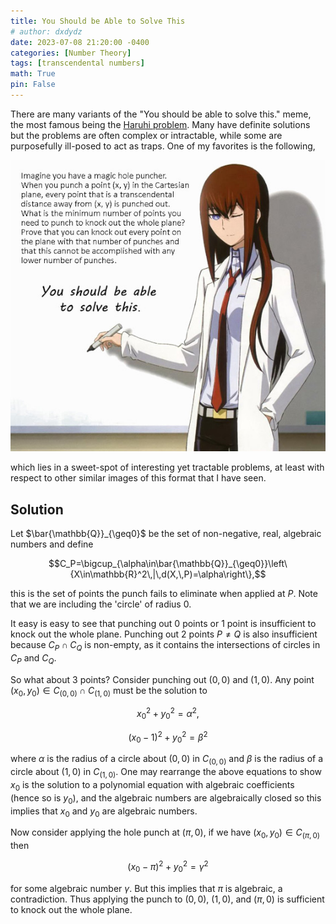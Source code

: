 ```yaml
---
title: You Should be Able to Solve This
# author: dxdydz
date: 2023-07-08 21:20:00 -0400
categories: [Number Theory]
tags: [transcendental numbers]
math: True
pin: False
---
```


There are many variants of the "You should be able to solve this." meme, the most famous being the [Haruhi problem](https://en.wikipedia.org/wiki/Superpermutation#Lower_bounds,_or_the_Haruhi_problem). Many have definite solutions but the problems are often complex or intractable, while some are purposefully ill-posed to act as traps. One of my favorites is the following,

![](/images/ysbatst.jpg)

which lies in a sweet-spot of interesting yet tractable problems, at least with respect to other similar images of this format that I have seen.

## Solution

Let $\bar{\mathbb{Q}}_{\geq0}$ be the set of non-negative, real, algebraic numbers and define 

$$C_P=\bigcup_{\alpha\in\bar{\mathbb{Q}}_{\geq0}}\left\{X\in\mathbb{R}^2\,|\,d(X,\,P)=\alpha\right\},$$

this is the set of points the punch fails to eliminate when applied at $P$. Note that we are including the 'circle' of radius $0$.

It easy is easy to see that punching out $0$ points or $1$ point is insufficient to knock out the whole plane. Punching out $2$ points $P\neq Q$ is also insufficient because $C_P\cap C_Q$ is non-empty, as it contains the intersections of circles in $C_P$ and $C_Q$.



So what about $3$ points? Consider punching out $(0,\,0)$ and $(1,\,0)$. Any point $(x_0,\,y_0)\in C_{(0,\,0)}\cap C_{(1,\,0)}$ must be the solution to

$$x_0^2+y_0^2=\alpha^2,$$

$$(x_0-1)^2+y_0^2=\beta^2$$

where $\alpha$ is the radius of a circle about $(0,\,0)$ in $C_{(0,\,0)}$ and $\beta$ is the radius of a circle about $(1,\,0)$ in $C_{(1,\,0)}$. One may rearrange the above equations to show $x_0$ is the solution to a polynomial equation with algebraic coefficients (hence so is $y_0$), and the algebraic numbers are algebraically closed so this implies that $x_0$ and $y_0$ are algebraic numbers.

Now consider applying the hole punch at $(\pi,\,0)$, if we have $(x_0,\,y_0)\in C_{(\pi,\,0)}$ then

$$(x_0-\pi)^2+y_0^2=\gamma^2$$

for some algebraic number $\gamma$. But this implies that $\pi$ is algebraic, a contradiction. Thus applying the punch to $(0,\,0)$, $(1,\,0)$, and $(\pi,\,0)$ is sufficient to knock out the whole plane.